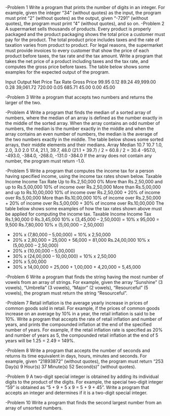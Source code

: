 -Problem 1
Write a program that prints the number of digits in an integer. For example, given the
integer “34” (without quotes) as the input, the program must print “2” (without quotes)
as the output, given “-7291” (without quotes), the program must print “4” (without
quotes), and so on.
-Problem 2
A supermarket sells thousands of products. Every product is properly packaged and
the product packaging shows the total price a customer must pay for the product.
The total product price includes taxes and the rate of taxation varies from product to
product. For legal reasons, the supermarket must provide invoices to every customer
that show the price of each product before taxes, the tax rate and the tax amount.
Write a program that takes the net price of a product including taxes and the tax rate,
and computes the gross price before taxes. The table below shows some examples
for the expected output of the program.

Input Output
Net Price Tax Rate Gross Price
99.95 0.12 89.24
49,999.00 0.28 39,061.72
720.00 0.05 685.71
45.00 0.00 45.00

-Problem 3
Write a program that accepts two numbers and returns the larger of the two.


-Problem 4
Write a program that finds the median of a sorted array of numbers, where the
median of an array is defined as the number exactly in the middle of the sorted array.
When the array contains an odd number of numbers, the median is the number
exactly in the middle and when the array contains an even number of numbers, the
median is the average of the two numbers exactly in the middle. The table below
shows some sorted arrays, their middle elements and their medians.
Array Median
10.7 10.7
1.0, 2.0, 3.0 2.0
17.4, 21.1, 39.7, 48.0 (21.1 + 39.7) / 2 = 60.8 / 2 = 30.4
-957.0, -493.0, -384.0, -268.0, -131.0 -384.0
If the array does not contain any number, the program must return -1.0.


-Problem 5
Write a program that computes the income tax for a person having specified income,
using the income tax rates shown below.
Taxable Income Income Tax Rate
Up to Rs.2,50,000 0%
More than Rs.2,50,000 and up to
Rs.5,00,000
10% of income over Rs.2,50,000
More than Rs.5,00,000 and up to
Rs.10,00,000
10% of income over Rs.2,50,000 +
20% of income over Rs.5,00,000
More than Rs.10,00,000 10% of income over Rs.2,50,000 +
20% of income over Rs.5,00,000 +
30% of income over Rs.10,00,000
The table below shows some examples of how the tax rates shown above must be
applied for computing the income tax.
Taxable Income Income Tax
Rs.1,90,000 0
Rs.3,45,000 10% x (3,45,000 – 2,50,000)
= 10% x 95,000
= 9,500
Rs.7,80,000 10% x (5,00,000 – 2,50,000)
+ 20% x (7,80,000 – 5,00,000)
= 10% x 2,50,000
+ 20% x 2,80,000
= 25,000 + 56,000
= 81,000
Rs.24,00,000 10% x (5,00,000 – 2,50,000)
+ 20% x (10,00,000 – 5,00,000)
+ 30% x (24,00,000 – 10,00,000)
= 10% x 2,50,000
+ 20% x 5,00,000
+ 30% x 14,00,000
= 25,000 + 1,00,000 + 4,20,000
= 5,45,000


-Problem 6
Write a program that finds the string having the most number of vowels from an array
of strings. For example, given the array “Sunshine” (3 vowels), “Umbrella” (3
vowels), “Major” (2 vowels), “Resourceful” (5 vowels), the program must return the
string “Resourceful”.

-Problem 7
Retail inflation is the average yearly increase in prices of common goods sold in
retail. For example, if the prices of common goods increase on an average by 10% in
a year, the retail inflation is said to be 10%.
Write a program that accepts the rate of retail inflation and number of years, and
prints the compounded inflation at the end of the specified number of years. For
example, if the retail inflation rate is specified as 20% and number of years as 5, the
compounded retail inflation at the end of 5 years will be 1.25 = 2.49 = 149%.

-Problem 8
Write a program that accepts the number of seconds and returns its time equivalent
in days, hours, minutes and seconds. For example, given “21893872” (without
quotes), the program must return “253 Day(s) 9 Hour(s) 37 Minute(s) 52 Second(s)”
(without quotes).

-Problem 9
A two-digit special integer is obtained by adding its individual digits to the product of
the digits. For example, the special two-digit integer “59” is obtained as “5 + 9 + 5 x 9
= 5 + 9 + 45”.
Write a program that accepts an integer and determines if it is a two-digit special
integer.

-Problem 10
Write a program that finds the second largest number from an array of unsorted
numbers.
